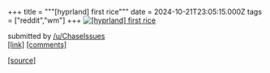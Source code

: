 +++
title = """[hyprland] first rice"""
date = 2024-10-21T23:05:15.000Z
tags = ["reddit","wm"]
+++
[![[hyprland] first rice](https://preview.redd.it/w1de5khtx6wd1.png?width=640&crop=smart&auto=webp&s=a767ddb1573f08919e53edaca2fc5a81f2a56906 "[hyprland] first rice")](https://www.reddit.com/r/unixporn/comments/1g93jvx/hyprland_first_rice/)

submitted by [/u/ChaseIssues](https://www.reddit.com/user/ChaseIssues)  
[\[link\]](https://i.redd.it/w1de5khtx6wd1.png) [\[comments\]](https://www.reddit.com/r/unixporn/comments/1g93jvx/hyprland_first_rice/)

[[source]](https://www.reddit.com/r/unixporn/comments/1g93jvx/hyprland_first_rice/)

